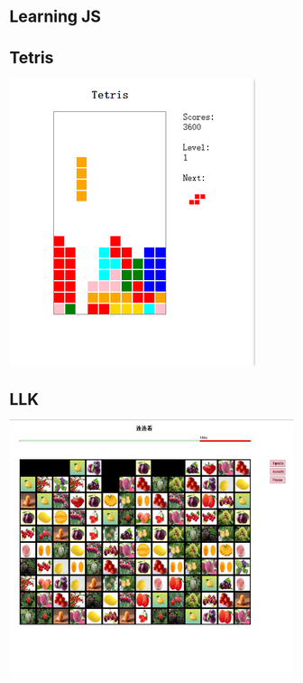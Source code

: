 # Learning JS

# Tetris
<img src="https://github.com/Ruandou/Learning/blob/master/Tetris.png" alt="Tetris image"/> 

# LLK
<img src="https://github.com/Ruandou/Learning/blob/master/LLK.png" alt="Lianliankan image"/>
